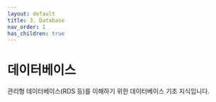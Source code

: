 ```yaml
---
layout: default
title: 3. Database
nav_order: 1
has_children: true
---
```


# 데이터베이스

관리형 데이터베이스(RDS 등)를 이해하기 위한 데이터베이스 기초 지식입니다.
